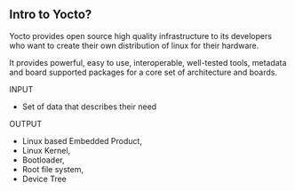 ## Intro to Yocto?

Yocto provides open source high quality infrastructure to its developers who want to create their own distribution of linux for their hardware.

It provides powerful, easy to use, interoperable, well-tested tools, metadata and board supported packages for a core set of architecture and boards.

INPUT
- Set of data that describes their need


OUTPUT 
- Linux based Embedded Product,
- Linux Kernel,
- Bootloader,
- Root file system,
- Device Tree

